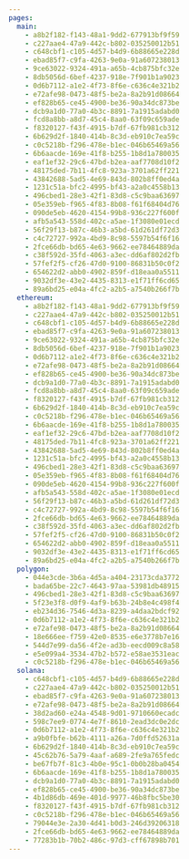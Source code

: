 ```yaml
---
pages:
  main:
    - a8b2f182-f143-48a1-9dd2-677913bf9f59
    - c227aae4-47a9-442c-b802-035250012b51
    - c648cbf1-c105-4d57-b4d9-6b88665e228d
    - ebad85f7-c9fa-4263-9e0a-91a607238013
    - 9ce63022-9324-491a-a65b-4cb875bfc32e
    - 8db5056d-6bef-4237-918e-7f901b1a9023
    - 0d6b7112-a1e2-4f73-8f6e-c636c4e321b2
    - e72afe98-0473-48f5-be2a-8a2b91d08664
    - ef828b65-ce45-4900-be36-90a34dc873be
    - dcb9a1d0-77a0-4b3c-8891-7a1915adabd0
    - fcd8a8bb-a8d7-45c4-8aa0-63f09c659ade
    - f8320127-f43f-4915-b7df-67fb981cb312
    - 6b629d2f-1840-414b-8c3d-eb910c7ea59c
    - c0c5218b-f296-478e-b1ec-046b65469a56
    - 6b6aacde-169e-41f8-b255-1b8d1a780035
    - eaf1ef32-29c6-47bd-b2ea-aaf7708d10f2
    - 48175ded-7b11-4fc8-923a-3701a62ff221
    - 43842688-5ad5-4e69-843d-802b8ff0ed4a
    - 1231c51a-bfc2-4995-bf43-a2a0c4558b13
    - 496cbed1-28e3-42f1-83d8-c5c9baa63697
    - 05e359eb-f965-4f83-8b08-f61f68404d76
    - 090de5eb-4620-4154-99b8-936c227f600f
    - afb5a543-558d-402c-a5ae-1f3080e01ecd
    - 56f29f13-b87c-46b3-a5bd-61d261df72d3
    - c4c72727-992a-4bd9-8c98-5597b54f6f16
    - 2fce66db-bd65-4e63-9662-ee78464889da
    - c38f592d-35fd-4063-a3ec-dd6af802d2fb
    - 57fef2f5-cf26-47d0-9100-86831b50c0f2
    - 654622d2-abb0-4902-859f-d18eaa0a5511
    - 9032df3e-43e2-4435-8313-e1f71ff6cd65
    - 89a6bd25-e04a-4fc2-a2b5-a7540b266f7b
  ethereum:
    - a8b2f182-f143-48a1-9dd2-677913bf9f59
    - c227aae4-47a9-442c-b802-035250012b51
    - c648cbf1-c105-4d57-b4d9-6b88665e228d
    - ebad85f7-c9fa-4263-9e0a-91a607238013
    - 9ce63022-9324-491a-a65b-4cb875bfc32e
    - 8db5056d-6bef-4237-918e-7f901b1a9023
    - 0d6b7112-a1e2-4f73-8f6e-c636c4e321b2
    - e72afe98-0473-48f5-be2a-8a2b91d08664
    - ef828b65-ce45-4900-be36-90a34dc873be
    - dcb9a1d0-77a0-4b3c-8891-7a1915adabd0
    - fcd8a8bb-a8d7-45c4-8aa0-63f09c659ade
    - f8320127-f43f-4915-b7df-67fb981cb312
    - 6b629d2f-1840-414b-8c3d-eb910c7ea59c
    - c0c5218b-f296-478e-b1ec-046b65469a56
    - 6b6aacde-169e-41f8-b255-1b8d1a780035
    - eaf1ef32-29c6-47bd-b2ea-aaf7708d10f2
    - 48175ded-7b11-4fc8-923a-3701a62ff221
    - 43842688-5ad5-4e69-843d-802b8ff0ed4a
    - 1231c51a-bfc2-4995-bf43-a2a0c4558b13
    - 496cbed1-28e3-42f1-83d8-c5c9baa63697
    - 05e359eb-f965-4f83-8b08-f61f68404d76
    - 090de5eb-4620-4154-99b8-936c227f600f
    - afb5a543-558d-402c-a5ae-1f3080e01ecd
    - 56f29f13-b87c-46b3-a5bd-61d261df72d3
    - c4c72727-992a-4bd9-8c98-5597b54f6f16
    - 2fce66db-bd65-4e63-9662-ee78464889da
    - c38f592d-35fd-4063-a3ec-dd6af802d2fb
    - 57fef2f5-cf26-47d0-9100-86831b50c0f2
    - 654622d2-abb0-4902-859f-d18eaa0a5511
    - 9032df3e-43e2-4435-8313-e1f71ff6cd65
    - 89a6bd25-e04a-4fc2-a2b5-a7540b266f7b
  polygon:
    - 044e3cde-3b6a-4d5a-a404-23173cda3772
    - bada65be-22c7-4643-97aa-53981db48915
    - 496cbed1-28e3-42f1-83d8-c5c9baa63697
    - 5f23e3f8-d0f9-4af9-b63b-24b8e4c498f4
    - eb234d36-7546-4d3a-8239-a4daa2bdcf92
    - 0d6b7112-a1e2-4f73-8f6e-c636c4e321b2
    - e72afe98-0473-48f5-be2a-8a2b91d08664
    - 18e666ee-f759-42e0-8535-e6e3778b7e16
    - 544d7e99-da56-4f2e-ad3b-eecd009c8a58
    - e5e099a4-3534-47b2-b572-e58ae3531eac
    - c0c5218b-f296-478e-b1ec-046b65469a56
  solana:
    - c648cbf1-c105-4d57-b4d9-6b88665e228d
    - c227aae4-47a9-442c-b802-035250012b51
    - ebad85f7-c9fa-4263-9e0a-91a607238013
    - e72afe98-0473-48f5-be2a-8a2b91d08664
    - 38d2ad60-e24a-4548-9d01-9710660ecadc
    - 598c7ee9-0774-4e7f-8610-2ead3dc0e2dc
    - 0d6b7112-a1e2-4f73-8f6e-c636c4e321b2
    - a9b0fbfe-b62b-4111-a26a-7d0ffd52631a
    - 6b629d2f-1840-414b-8c3d-eb910c7ea59c
    - 45c62b76-5a79-4aaf-a689-2fe9a765fedc
    - be67fb7f-81c3-4b0e-95c1-0b0b28ba0454
    - 6b6aacde-169e-41f8-b255-1b8d1a780035
    - dcb9a1d0-77a0-4b3c-8891-7a1915adabd0
    - ef828b65-ce45-4900-be36-90a34dc873be
    - 4b1d86db-469e-401d-9977-46b8fbc5be30
    - f8320127-f43f-4915-b7df-67fb981cb312
    - c0c5218b-f296-478e-b1ec-046b65469a56
    - 79044e3e-2a30-4d41-b0d3-246d39206318
    - 2fce66db-bd65-4e63-9662-ee78464889da
    - 77283b1b-70b2-486c-97d3-cff67898b701
---
```

